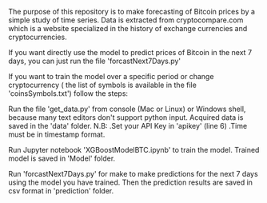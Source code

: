The purpose of this repository is to make forecasting of Bitcoin prices by a simple study of time series. Data is extracted from cryptocompare.com which is a website specialized in the history of exchange currencies and cryptocurrencies.

If you want directly use the model to predict prices of Bitcoin in the next 7 days, you can just run the file 'forcastNext7Days.py'

If you want to train the model over a specific period or change cryptocurrency ( the list of symbols is available in the file 'coinsSymbols.txt') follow the steps:

Run the file 'get_data.py' from console (Mac or Linux) or Windows shell, because many text editors don't support python input. Acquired data is saved in the 'data' folder. N.B: .Set your API Key in 'apikey' (line 6) .Time must be in timestamp format.

Run Jupyter notebook 'XGBoostModelBTC.ipynb' to train the model. Trained model is saved in 'Model' folder.

Run 'forcastNext7Days.py' for make to make predictions for the next 7 days using the model you have trained. Then the prediction results are saved in csv format in 'prediction' folder.